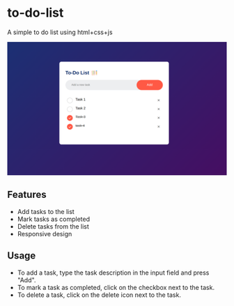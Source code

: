 # to-do-list
A simple to do list using html+css+js

![To-Do List Screenshot](images/screenshot.png)

## Features

- Add tasks to the list
- Mark tasks as completed
- Delete tasks from the list
- Responsive design

## Usage

- To add a task, type the task description in the input field and press "Add".
- To mark a task as completed, click on the checkbox next to the task.
- To delete a task, click on the delete icon next to the task.
